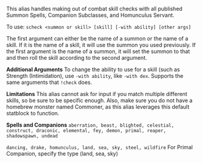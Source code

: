 This alias handles making out of combat skill checks with all published Summon Spells, Companion Subclasses, and Homunculus Servant. 

To use: `scheck <summon or skill> [skill] [-with ability] [other args]`
 
The first argument can either be the name of a summon or the name of a skill. 
If it is the name of a skill, it will use the summon you used previously. If the first argument is the name of a summon, it will set the summon to that and then roll the skill according to the second argument. 
  
**Additional Arguments**
To change the ability to use for a skill (such as Strength (Intimidation), use `-with ability`, like `-with dex`.
Supports the same arguments that `!check` does.
  
**Limitations**
This alias cannot ask for input if you match multiple different skills, so be sure to be specific enough. Also, make sure you do not have a homebrew monster named Commoner, as this alias leverages this default statblock to function.
  
**Spells and Companions**
`aberration, beast, blighted, celestial, construct, draconic, elemental, fey, demon, primal, reaper, shadowspawn, undead`
 
`dancing, drake, homunculus, land, sea, sky, steel, wildfire` 
For Primal Companion, specify the type (land, sea, sky)
